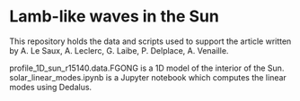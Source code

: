# Lamb-like waves in the Sun
This repository holds the data and scripts used to support the article written by A. Le Saux, A. Leclerc, G. Laibe, P. Delplace, A. Venaille.

profile_1D_sun_r15140.data.FGONG is a 1D model of the interior of the Sun.
solar_linear_modes.ipynb is a Jupyter notebook which computes the linear modes using Dedalus.
